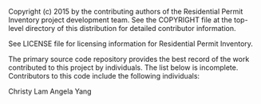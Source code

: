 Copyright (c) 2015 by the contributing authors of the Residential Permit Inventory project development team. See the COPYRIGHT file at the top-level directory of this distribution for detailed contributor information.

See LICENSE file for licensing information for Residential Permit Inventory.

The primary source code repository provides the best record of the work contributed to this project by individuals. The list below is incomplete. Contributors to this code include the following individuals:

Christy Lam Angela Yang 
